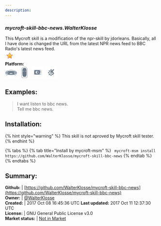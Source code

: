 ```yaml
---
description: 
---
```


### _mycroft-skill-bbc-news.WalterKlosse_  
This Mycroft skill is a modification of the npr-skill by jdorleans. Basically, all I have done is changed the URL from the latest NPR news feed to BBC Radio's latest news feed.  
![](../.gitbook/assets/star.png)  
**Platform:**  
 ![Mark I](../.gitbook/assets/mark-1-icon.png)  ![Mark II](../.gitbook/assets/mark-2-icon.png)  ![Picroft](../.gitbook/assets/picroft-icon.png)  ![plasmoid](../.gitbook/assets/kde.png)   
## Examples:  
> I want listen to bbc news.  
> Tell me bbc news.  
  
## Installation:  
{% hint style="warning" %}
This skill is not aproved by Mycroft skill tester.
{% endhint %}
    
{% tabs %}
{% tab title="Install by mycroft-msm" %}
``` mycroft-msm install https://github.com/WalterKlosse/mycroft-skill-bbc-news```
{% endtab %}
  {% endtabs %}
    
## Summary:  
**Github:** | [https://github.com/WalterKlosse/mycroft-skill-bbc-news](https://github.com/WalterKlosse/mycroft-skill-bbc-news)  
**Owner:** | [@WalterKlosse](https://github.com/WalterKlosse)  
**Created:** | 2017 Oct 08 16:45:36 UTC  **Last updated:** 2017 Oct 11 12:37:30 UTC  
**License:** | GNU General Public License v3.0  
**Market status:** | [Not in Market](https://market.mycroft.ai/skill/)  

